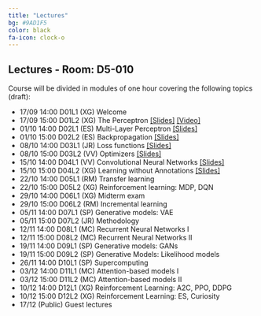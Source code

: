 ```yaml
---
title: "Lectures"
bg: #9AD1F5
color: black
fa-icon: clock-o
---
```


## Lectures - Room: D5-010

Course will be divided in modules of one hour covering the following topics (draft):

* 17/09 14:00 D01L1 (XG) Welcome  
* 17/09 15:00 D01L2 (XG) The Perceptron [[Slides]][d01l2-slides] [[Video]][d01l2-video]
* 01/10 14:00 D02L1 (ES) Multi-Layer Perceptron [[Slides]][d02l1-slides]
* 01/10 15:00 D02L2 (ES) Backpropagation [[Slides]][d02l2-slides]
* 08/10 14:00 D03L1 (JR) Loss functions [[Slides]][d03l1-slides]
* 08/10 15:00 D03L2 (VV) Optimizers [[Slides]][d03l2-slides]
* 15/10 14:00 D04L1 (VV) Convolutional Neural Networks [[Slides]][d04l1-slides]
* 15/10 15:00 D04L2 (XG) Learning without Annotations [[Slides]][d04l2-slides]
* 22/10 14:00 D05L1 (RM) Transfer learning 
* 22/10 15:00 D05L2 (XG) Reinforcement learning: MDP, DQN
* 29/10 14:00 D06L1 (XG) Midterm exam
* 29/10 15:00 D06L2 (RM) Incremental learning
* 05/11 14:00 D07L1 (SP) Generative models: VAE
* 05/11 15:00 D07L2 (JR) Methodology 
* 12/11 14:00 D08L1 (MC) Recurrent Neural Networks I
* 12/11 15:00 D08L2 (MC) Recurrent Neural Networks II
* 19/11 14:00 D09L1 (SP) Generative models: GANs
* 19/11 15:00 D09L2 (SP) Generative Models: Likelihood models
* 26/11 14:00 D10L1 (SP) Supercomputing
* 03/12 14:00 D11L1 (MC) Attention-based models I
* 03/12 15:00 D11L2 (MC) Attention-based models II
* 10/12 14:00 D12L1 (XG) Reinforcement Learning: A2C, PPO, DDPG
* 10/12 15:00 D12L2 (XG) Reinforcement Learning: ES, Curiosity
* 17/12 (Public) Guest lectures

[d01l2-slides]: https://www.slideshare.net/xavigiro/the-perceptron-xavier-giroinieto-upc-barcelona-2018
[d01l2-video]: https://www.youtube.com/watch?v=cshjMqYJrTo

[d02l1-slides]: https://www.slideshare.net/xavigiro/multilayer-perceptron-elisa-sayrol-upc-barcelona-2018
[d02l2-slides]: https://www.slideshare.net/xavigiro/backpropagation-elisa-sayrol-upc-barcelona-2018

[d03l1-slides]: https://www.slideshare.net/xavigiro/loss-functions-for-deep-learning-javier-ruiz-hidalgo-upc-barcelona-2018
[d03l2-slides]: https://www.slideshare.net/xavigiro/optimization-for-neural-network-training-veronica-vilaplana-upc-barcelona-2018

[d04l1-slides]: https://www.slideshare.net/xavigiro/convolutional-neural-networks-veronica-vilaplana-upc-barcelona-2018
[d04l2-slides]: https://www.slideshare.net/xavigiro/deep-learning-without-annotations-xavier-giro-upc-barcelona-2018
